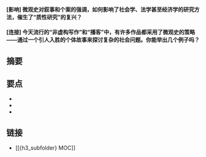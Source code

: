 #### [影响] 微观史对叙事和个案的强调，如何影响了社会学、法学甚至经济学的研究方法，催生了“质性研究”的复兴？


#### [连接] 今天流行的“非虚构写作”和“播客”中，有许多作品都采用了微观史的策略——通过一个引人入胜的个体故事来探讨复杂的社会问题。你能举出几个例子吗？


## 摘要


## 要点

- 
- 
- 

## 链接

- [[{h3_subfolder} MOC]]
